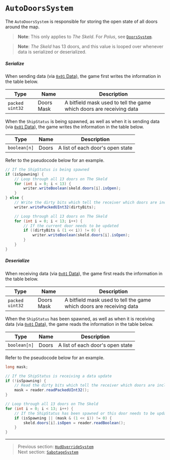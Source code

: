 # `AutoDoorsSystem`

The `AutoDoorsSystem` is responsible for storing the open state of all doors around the map.

> **Note**: This only applies to *The Skeld*. For *Polus*, see [`DoorsSystem`](11_doorssystem.md).

> **Note**: *The Skeld* has 13 doors, and this value is looped over whenever data is serialized or deserialized.

##### Serialize

When sending data (via [`0x01` Data](../03_gamedata_and_gamedatato_message_types/01_data.md)), the game first writes the information in the table below.

| Type | Name | Description |
| --- | --- | --- |
| `packed uint32` | Doors Mask | A bitfield mask used to tell the game which doors are receiving data |

When the `ShipStatus` is being spawned, as well as when it is sending data (via [`0x01` Data](../03_gamedata_and_gamedatato_message_types/01_data.md)), the game writes the information in the table below.

| Type | Name | Description |
| --- | --- | --- |
| `boolean[n]` | Doors | A list of each door's open state |

Refer to the pseudocode below for an example.

```java
// If the ShipStatus is being spawned
if (isSpawning) {
    // Loop through all 13 doors on The Skeld
    for (int i = 0; i < 13) {
        writer.writeBoolean(skeld.doors[i].isOpen);
    }
} else {
    // Write the dirty bits which tell the receiver which doors are included in the data update
    writer.writePackedUInt32(dirtyBits);

    // Loop through all 13 doors on The Skeld
    for (int i = 0; i < 13; i++) {
        // If the current door needs to be updated
        if ((dirtyBits & (1 << i)) != 0) {
            writer.writeBoolean(skeld.doors[i].isOpen);
        }
    }
}
```

##### Deserialize

When receiving data (via [`0x01` Data](../03_gamedata_and_gamedatato_message_types/01_data.md)), the game first reads the information in the table below.

| Type | Name | Description |
| --- | --- | --- |
| `packed uint32` | Doors Mask | A bitfield mask used to tell the game which doors are receiving data |

When the `ShipStatus` has been spawned, as well as when it is receiving data (via [`0x01` Data](../03_gamedata_and_gamedatato_message_types/01_data.md)), the game reads the information in the table below.

| Type | Name | Description |
| --- | --- | --- |
| `boolean[n]` | Doors | A list of each door's open state |

Refer to the pseudocode below for an example.

```java
long mask;

// If the ShipStatus is receiving a data update
if (!isSpawning) {
    // Read the dirty bits which tell the receiver which doors are included in the data update
    mask = reader.readPackedUInt32();
}

// Loop through all 13 doors on The Skeld
for (int i = 0; i < 13; i++) {
    // If the ShipStatus has been spawned or this door needs to be updated
    if (isSpawning || (mask & (1 << i)) != 0) {
        skeld.doors[i].isOpen = reader.readBoolean();
    }
}
```

---

> Previous section: [`HudOverrideSystem`](06_hudoverridesystem.md)<br>
> Next section: [`SabotageSystem`](08_sabotagesystem.md)
